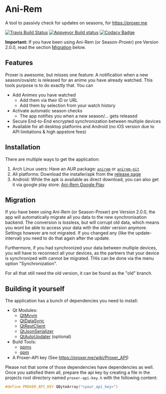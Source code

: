 # Ani-Rem
A tool to passivly check for updates on seasons, for https://proxer.me

[![Travis Build Status](https://travis-ci.org/Skycoder42/AniRem.svg?branch=master)](https://travis-ci.org/Skycoder42/AniRem)
[![Appveyor Build status](https://ci.appveyor.com/api/projects/status/kqmf5af1ngg2phqo/branch/master?svg=true)](https://ci.appveyor.com/project/Skycoder42/seasonproxer/branch/master)
[![Codacy Badge](https://api.codacy.com/project/badge/Grade/d75777e4fcda476a9dbc5bc0a40d2869)](https://www.codacy.com/app/Skycoder42/AniRem)

**Important:** If you have been using Ani-Rem (or Season-Proxer) pre Version 2.0.0, read the section [Migration](#Migration) below.

## Features
Proxer is awesome, but misses one feature: A notification when a new season/ova/etc is released for an anime you have already watched. This tools purpose is to do exactly that. You can

- Add Animes you have watched
	- Add them via their ID or URL
	- Add them by selection from your watch history
- Activate automatic season checks
	- The app notifies you when a new season/... gets released
- Secure End-to-End encrypted synchronization between multiple devices
- Available for all desktop platforms and Android (no iOS version due to API limitations & high appstore fees)

## Installation
There are multiple ways to get the application:

1. Arch Linux users: Have an AUR package: [`anirem`](https://aur.archlinux.org/packages/anirem/) or [`anirem-git`](https://aur.archlinux.org/packages/anirem-git/)
2. All platforms: Download the installer/apk from the [release page](https://github.com/Skycoder42/SeasonProxer/releases)
3. Android: While the apk is available as direct download, you can also get it via google play store: [Ani-Rem Google Play](https://play.google.com/store/apps/details?id=de.skycoder42.anirem)

## Migration
If you have been using Ani-Rem (or Season-Proxer) pre Version 2.0.0, the app will automatically migrate all you data to the new synchronisation backend. The conversion is lossless, but will corrupt old data, which means you wont be able to access your data with the older version anymore. Settings however are not migrated. If you changed any (like the update-interval) you need to do that again after the update.

Furthermore, if you had synchronized your data between multiple devices, you will have to reconnect all your devices, as the partners that your device is synchronized with cannot be migrated. THis can be done via the menu
option "Synchronization".

For all that still need the old version, it can be found as the "old" branch.

## Building it yourself
The application has a bunch of dependencies you need to install:
- Qt Modules:
	- [QtMvvm](https://github.com/Skycoder42/QtMvvm)
	- [QtDataSync](https://github.com/Skycoder42/QtDataSync)
	- [QtRestClient](https://github.com/Skycoder42/QtRestClient)
	- [QtJsonSerializer](https://github.com/Skycoder42/QtJsonSerializer)
	- [QtAutoUpdater](https://github.com/Skycoder42/QtAutoUpdater) (optional)
- Build Tools:
	- [qpmx](https://github.com/Skycoder42/qpmx)
	- [qpm](https://github.com/Cutehacks/qpm)
- A Proxer-API key (See https://proxer.me/wiki/Proxer_API)

Please not that some of those dependencies have dependencies as well. Once you satisfied them all, prepare the api key
by creating a file in the projects root directory named `proxer-api-key.h` with the following content:

```cpp
#define PROXER_API_KEY QByteArray("<your_api_key>")
```
